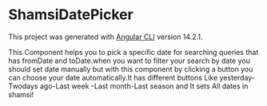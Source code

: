 # ShamsiDatePicker

This project was generated with [Angular CLI](https://github.com/angular/angular-cli) version 14.2.1.

This Component helps you to pick a specific date for searching queries that has fromDate and toDate.when you want to filter your search by date you should set date manually but with this component by clicking a button you can choose your date automatically.It has different buttons Like yesterday-Twodays ago-Last week -Last month-Last season and It sets All dates in shamsi!

